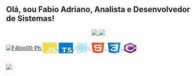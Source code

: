 ## Olá, sou Fabio Adriano, Analista e Desenvolvedor de Sistemas!
<div align="center">
  <a href="https://github.com/F4bio00">
  <img height="180em" src="https://github-readme-stats.vercel.app/api?username=F4bio00&show_icons=true&theme=dark&include_all_commits=true&count_private=true"/>
  <img height="180em" src="https://github-readme-stats.vercel.app/api/top-langs/?username=F4bio00&layout=compact&langs_count=7&theme=dark"/>
</div>
<div style="display: inline_block"><br>
  
          
  <img align="center" alt="F4bio00-Ph" height="30" width="40" src="https://cdn.jsdelivr.net/gh/devicons/devicon/icons/photoshop/photoshop-plain.svg" />    
  <img align="center" alt="F4bio00-Js" height="30" width="40" src="https://raw.githubusercontent.com/devicons/devicon/master/icons/javascript/javascript-plain.svg">
  <img align="center" alt="F4bio00-Ts" height="30" width="40" src="https://raw.githubusercontent.com/devicons/devicon/master/icons/typescript/typescript-plain.svg">
  <img align="center" alt="F4bio00-React" height="30" width="40" src="https://raw.githubusercontent.com/devicons/devicon/master/icons/react/react-original.svg">
  <img align="center" alt="F4bio00-HTML" height="30" width="40" src="https://raw.githubusercontent.com/devicons/devicon/master/icons/html5/html5-original.svg">
  <img align="center" alt="F4bio00-CSS" height="30" width="40" src="https://raw.githubusercontent.com/devicons/devicon/master/icons/css3/css3-original.svg">
  <img align="center" alt="F4bio00-Csharp" height="30" width="40" src="https://raw.githubusercontent.com/devicons/devicon/master/icons/csharp/csharp-original.svg">
  
  ##
 
<div> 
    <a href="https://instagram.com/f4bio00.dev" target="_blank"><img src="https://img.shields.io/badge/-Instagram-%23E4405F?style=for-the-badge&logo=instagram&logoColor=white" target="_blank"></a>

  
</div>
